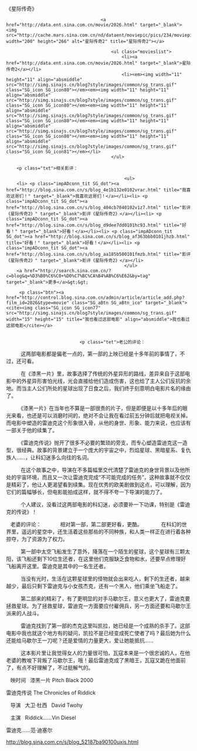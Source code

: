 《星际传奇》

											
										<a href="http://data.ent.sina.com.cn/movie/2026.html" target="_blank"><img src="http://cache.mars.sina.com.cn/nd/dataent/moviepic/pics/234/moviepic_446c74f579ee9556309c274b9fb2113e.jpg" width="200" height="266" alt="星际传奇2" title="星际传奇2"></a>
										
											<ul class="movieslist">
												<li><a href="http://data.ent.sina.com.cn/movie/2026.html" target="_blank">星际传奇2</a></li>
												<li><em><img width="11" height="11" align="absmiddle" src="http://simg.sinajs.cn/blog7style/images/common/sg_trans.gif" class="SG_icon SG_icon80"></em><em><img width="11" height="11" align="absmiddle" src="http://simg.sinajs.cn/blog7style/images/common/sg_trans.gif" class="SG_icon SG_icon80"></em><em><img width="11" height="11" align="absmiddle" src="http://simg.sinajs.cn/blog7style/images/common/sg_trans.gif" class="SG_icon SG_icon80"></em><em><img width="11" height="11" align="absmiddle" src="http://simg.sinajs.cn/blog7style/images/common/sg_trans.gif" class="SG_icon SG_icon80"></em><em><img width="11" height="11" align="absmiddle" src="http://simg.sinajs.cn/blog7style/images/common/sg_trans.gif" class="SG_icon SG_icon81"></em></li>
											</ul>
											
		<p class="txt">相关影评： 
											
												 <ul>
		<li> <p class="impADconn_tit SG_dot"><a href="http://blog.sina.com.cn/s/blog_4e1b132e0102vrar.html" title="我喜欢这哥们！" target="_blank">我喜欢这哥们！</a></li><li> <p class="impADconn_tit SG_dot"><a href="http://blog.sina.com.cn/s/blog_404cb7040102v1z7.html" title="影评《星际传奇2》" target="_blank">影评《星际传奇2》</a></li><li> <p class="impADconn_tit SG_dot"><a href="http://blog.sina.com.cn/s/blog_d9dee7dd0101hc93.html" title="好看！" target="_blank">好看！</a></li><li> <p class="impADconn_tit SG_dot"><a href="http://blog.sina.com.cn/s/blog_af363bbb0101jhzb.html" title="好看！" target="_blank">好看！</a></li><li> <p class="impADconn_tit SG_dot"><a href="http://blog.sina.com.cn/s/blog_aa185b500101fmzb.html" title="影评《星际传奇2》" target="_blank">影评《星际传奇2》</a></li>
												 </ul>
		<a href="http://search.sina.com.cn/?c=blog&q=%D3%B0%C6%C0+%D0%C7%BC%CA%B4%AB%C6%E62&by=tag" target="_blank">更多</a>&gt;&gt;
											 
		 <p class="btn"><a href="http://control.blog.sina.com.cn/admin/article/article_add.php?film_id=2026&type=movie" class="SG_aBtn SG_aBtn_ico" target="_blank"><cite><img class="SG_icon SG_icon77" src="http://simg.sinajs.cn/blog7style/images/common/sg_trans.gif" width="15" height="15" title="我也看过这部电影" align="absmiddle">我也看过这部电影</cite></a>
										
									
                            	<p class="tet">老公的评论：  
  
　　这两部电影都是偏老一点的，第一部的上映已经是十多年前的事情了，不过，还可看。  

  
　　在《漆黑一片》里，故事选择了传统的外星异形的路线，差异来自于这部电影中的外星异形害怕光线，光会直接给他们造成伤害，这也给了主人公们反抗的余地。而当主人公们所处的星球出现了日食之后，我们终于刻意明白电影片名的缘由了。  

  
　　《漆黑一片》在当年也不算是一部很贵的片子，但是即便是以十多年后的眼光来看，也还是可以消磨时间的，绝对不会让我在看过前五分钟后就把电视关掉。而电影中塑造的雷迪克这个形象很入骨，从他的身世、形象、能力来说，也应该有一部关于他的续集了。  

  
　　《雷迪克传说》抛开了很多不必要的繁琐的旁支，而专心塑造雷迪克这一造型，很经典。故事的背景建立于一个庞大的宇宙之中，烈焰星球、黑暗星系、复仇族人……，让科幻迷多么向往的名词。  

  
　　在这个故事之中，导演在不多篇幅里交代清楚了雷迪克的身世背景以及他所处的宇宙环境，而且又一次让雷迪克完成“不可能完成的任务”，这种故事就不仅仅是精彩了，他让人更渴望看到续集。现在优秀的欧美剧做到这点，可以理解，因为它们的篇幅够长，但电影能拍成这样，就不得不夸一下导演的能力了。  

  
　　个人建议，没看过这两部电影的科幻迷，必须要补一下功课，特别是《雷迪克的传说》！  

  
老婆的评论：  
  
　　相对第一部，第二部更好看，更酷。  
  
　　在科幻的世界里，遥远的星空中，还生活着这些那些的不同种族，和人类一样正在进行着各种掠夺，为了资源为了权力。  

  
　　第一部中太空飞船发生了意外，降落在一个陌生的星球，这个星球有三颗太阳，该飞船还剩下10位生还者，在这里他们克服缺乏食物和水，还要早点修理好飞船离开这里。雷迪克是其中的一名生还者。  

  
　　当没有光时，生活在这颗星球里的怪物就会出来吃人，剩下的生还者，越来越少，最后只剩下雷迪克与小女孩杰克，还有一个黑人，他们乘坐飞船走了。  

  
　　第二部来的精彩了，有了更明显的对手马歇尔王，意义也更大了，雷迪克要拯救星球。为了拯救星球，雷迪克一方面要应付雇佣兵，另一方面还要和马歇尔王派来的人战斗。  

  
　　雷迪克找到了第一部的杰克这里叫凯拉，她已经是一个成熟的杀手了。这部电影中我也就这个地方有的疑问，凯拉不是已经变成死亡使者了吗？最后她为什么还能给马歇尔王一刀呢？还是爱情的力量更大，爱让她能抵抗……  

  
　　这本影片里让我觉得女人的力量很可怕，瓦寇本来是一个很忠诚的人，在他老婆的教唆下背叛了马歇尔王，哦！最后雷迪克成了黑暗王，瓦寇又跪在他面前了，有点不好理解了，不过挺解气的。  

  
映时间  
漆黑一片 Pitch Black 2000  

雷迪克传说 The Chronicles of Riddick  

  
导演  
大卫·杜西  
David Twohy  

  
主演  
Riddick……Vin Diesel  

雷迪克……范·迪塞尔
                                								
		
http://blog.sina.com.cn/s/blog_52187ba90100uxis.html
